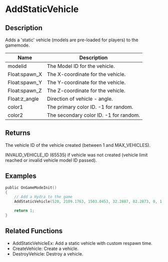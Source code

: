 # AddStaticVehicle

## Description

Adds a 'static' vehicle (models are pre-loaded for players) to the gamemode.

| Name          | Description                            |
| ------------- | -------------------------------------- |
| modelid       | The Model ID for the vehicle.          |
| Float:spawn_X | The X-coordinate for the vehicle.      |
| Float:spawn_Y | The Y-coordinate for the vehicle.      |
| Float:spawn_Z | The Z-coordinate for the vehicle.      |
| Float:z_angle | Direction of vehicle - angle.          |
| color1        | The primary color ID. -1 for random.   |
| color2        | The secondary color ID. -1 for random. |

## Returns

The vehicle ID of the vehicle created (between 1 and MAX_VEHICLES).

INVALID_VEHICLE_ID (65535) if vehicle was not created (vehicle limit reached or invalid vehicle model ID passed).

## Examples

```c
public OnGameModeInit()
{
    // Add a Hydra to the game
    AddStaticVehicle(520, 2109.1763, 1503.0453, 32.2887, 82.2873, 0, 1);

    return 1;
}
```

## Related Functions

- AddStaticVehicleEx: Add a static vehicle with custom respawn time.
- CreateVehicle: Create a vehicle.
- DestroyVehicle: Destroy a vehicle.

